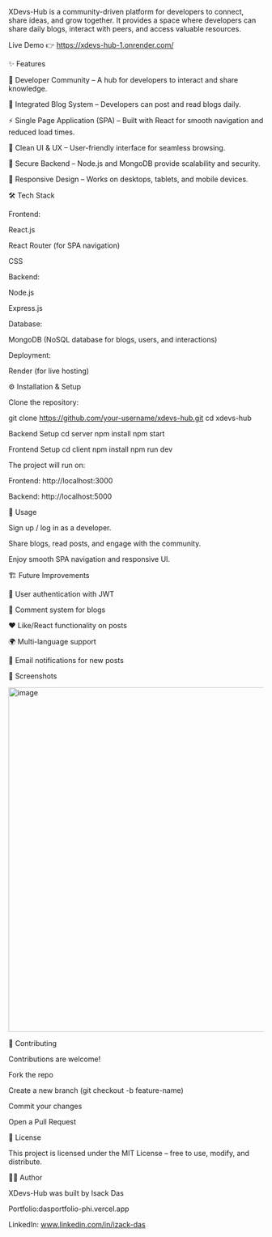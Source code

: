 XDevs-Hub is a community-driven platform for developers to connect, share ideas, and grow together. It provides a space where developers can share daily blogs, interact with peers, and access valuable resources.

Live Demo 👉 https://xdevs-hub-1.onrender.com/

✨ Features

👥 Developer Community – A hub for developers to interact and share knowledge.

📝 Integrated Blog System – Developers can post and read blogs daily.

⚡ Single Page Application (SPA) – Built with React for smooth navigation and reduced load times.

🎨 Clean UI & UX – User-friendly interface for seamless browsing.

🔐 Secure Backend – Node.js and MongoDB provide scalability and security.

📱 Responsive Design – Works on desktops, tablets, and mobile devices.

🛠️ Tech Stack

Frontend:

React.js

React Router (for SPA navigation)

CSS 

Backend:

Node.js

Express.js

Database:

MongoDB (NoSQL database for blogs, users, and interactions)

Deployment:

Render (for live hosting)


⚙️ Installation & Setup

Clone the repository:

git clone https://github.com/your-username/xdevs-hub.git
cd xdevs-hub

Backend Setup
cd server
npm install
npm start

Frontend Setup
cd client
npm install
npm run dev


The project will run on:

Frontend: http://localhost:3000

Backend: http://localhost:5000

🚀 Usage

Sign up / log in as a developer.

Share blogs, read posts, and engage with the community.

Enjoy smooth SPA navigation and responsive UI.

🏗️ Future Improvements

🔄 User authentication with JWT

💬 Comment system for blogs

❤️ Like/React functionality on posts

🌍 Multi-language support

📧 Email notifications for new posts

📸 Screenshots

<img width="1366" height="681" alt="image" src="https://github.com/user-attachments/assets/14cbb72d-cd67-4533-86e4-e601482299e7" />


🤝 Contributing

Contributions are welcome!

Fork the repo

Create a new branch (git checkout -b feature-name)

Commit your changes

Open a Pull Request

📜 License

This project is licensed under the MIT License – free to use, modify, and distribute.

👨‍💻 Author

XDevs-Hub was built by Isack Das

Portfolio:dasportfolio-phi.vercel.app

LinkedIn: www.linkedin.com/in/izack-das
